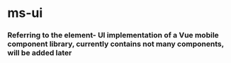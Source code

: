 # ms-ui

### Referring to the element- UI implementation of a Vue mobile component library, currently contains not many components, will be added later